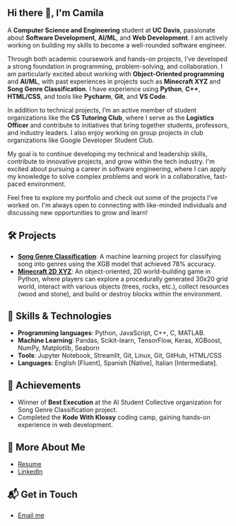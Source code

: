 ## Hi there 👋, I'm Camila
A **Computer Science and Engineering** student at **UC Davis**, passionate about **Software Development**, **AI/ML**, and **Web Development**. I am actively working on building my skills to become a well-rounded software engineer.

Through both academic coursework and hands-on projects, I've developed a strong foundation in programming, problem-solving, and collaboration. I am particularly excited about working with **Object-Oriented programming** and **AI/ML**, with past experiences in projects such as **Minecraft XYZ** and **Song Genre Classification**. I have experience using **Python**, **C++**, **HTML/CSS**, and tools like **Pycharm**, **Git**, and **VS Code**.

In addition to technical projects, I’m an active member of student organizations like the **CS Tutoring Club**, where I serve as the **Logistics Officer** and contribute to initiatives that bring together students, professors, and industry leaders. I also enjoy working on group projects in club organizations like Google Developer Student Club.

My goal is to continue developing my technical and leadership skills, contribute to innovative projects, and grow within the tech industry. I'm excited about pursuing a career in software engineering, where I can apply my knowledge to solve complex problems and work in a collaborative, fast-paced environment.

Feel free to explore my portfolio and check out some of the projects I’ve worked on. I'm always open to connecting with like-minded individuals and discussing new opportunities to grow and learn!

## 🛠️ Projects
- [**Song Genre Classification**](https://github.com/ReehalS/TeamTBD_SongClassifier): A machine learning project for classifying song into genres using the XGB model that achieved 78% accuracy. 
- [**Minecraft 2D XYZ**](https://github.com/CCEW/Project-CS1111): An object-oriented, 2D world-building game in Python, where players can explore a procedurally generated 30x20 grid world, interact with various objects (trees, rocks, etc.), collect resources (wood and stone), and build or destroy blocks within the environment.

## 🔧 Skills & Technologies
- **Programming languages**: Python, JavaScript, C++, C, MATLAB.
- **Machine Learning**: Pandas, Scikit-learn, TensorFlow, Keras, XGBoost, NumPy, Matplotlib, Seaborn
- **Tools**: Jupyter Notebook, Streamlit, Git, Linux, Git, GitHub, HTML/CSS
- **Languages**: English [Fluent], Spanish [Native], Italian [Intermediate].

## 🎯 Achievements
- Winner of **Best Execution** at the AI Student Collective organization for Song Genre Classification project.
- Completed the **Kode With Klossy** coding camp, gaining hands-on experience in web development.

## 📎 More About Me
- [Resume](https://drive.google.com/file/d/1C4kEVZPAEKut3xkmYiEGVHOyXDgJPyuf/view?usp=sharing)
- [LinkedIn](https://linkedin.com/in/cninofra)

## 📬 Get in Touch
- [Email me](mailto:canino@ucdavis.edu)
